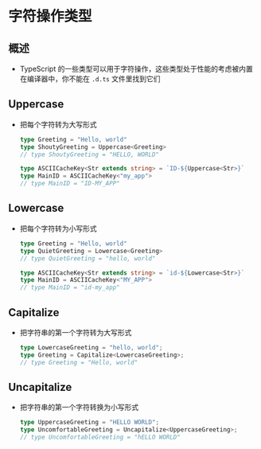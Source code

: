 # 字符操作类型

## 概述

  - TypeScript 的一些类型可以用于字符操作，这些类型处于性能的考虑被内置在编译器中，你不能在 `.d.ts` 文件里找到它们

## Uppercase

  - 把每个字符转为大写形式

    ```typescript
    type Greeting = "Hello, world"
    type ShoutyGreeting = Uppercase<Greeting>
    // type ShoutyGreeting = "HELLO, WORLD"

    type ASCIICacheKey<Str extends string> = `ID-${Uppercase<Str>}`
    type MainID = ASCIICacheKey<"my_app">
    // type MainID = "ID-MY_APP"
    ```

## Lowercase

  - 把每个字符转为小写形式

    ```typescript
    type Greeting = "Hello, world"
    type QuietGreeting = Lowercase<Greeting>
    // type QuietGreeting = "hello, world"

    type ASCIICacheKey<Str extends string> = `id-${Lowercase<Str>}`
    type MainID = ASCIICacheKey<"MY_APP">
    // type MainID = "id-my_app"
    ```

## Capitalize

  - 把字符串的第一个字符转为大写形式

    ```typescript
    type LowercaseGreeting = "hello, world";
    type Greeting = Capitalize<LowercaseGreeting>;
    // type Greeting = "Hello, world"
    ```

## Uncapitalize

  - 把字符串的第一个字符转换为小写形式

    ```typescript
    type UppercaseGreeting = "HELLO WORLD";
    type UncomfortableGreeting = Uncapitalize<UppercaseGreeting>;
    // type UncomfortableGreeting = "hELLO WORLD"
    ```
